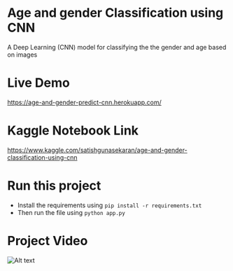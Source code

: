 # Age and gender Classification using CNN
 A Deep Learning (CNN) model for classifying the the gender and age based on images

# Live Demo
https://age-and-gender-predict-cnn.herokuapp.com/

# Kaggle Notebook Link
https://www.kaggle.com/satishgunasekaran/age-and-gender-classification-using-cnn

# Run this project 
- Install the requirements using `pip install -r requirements.txt`
- Then run the file using `python app.py`

# Project Video
![Alt text]('age_gender.gif')
